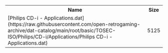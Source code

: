 <table>
<tr><th>Name</th><th>Size</th></tr>
<tr><td>[Philips CD-i - Applications.dat](https://raw.githubusercontent.com/open-retrogaming-archive/dat-catalog/main/root/basic/TOSEC-ISO/Philips/CD-i/Applications/Philips CD-i - Applications.dat)</td><td>5125</td></tr>
</table>
